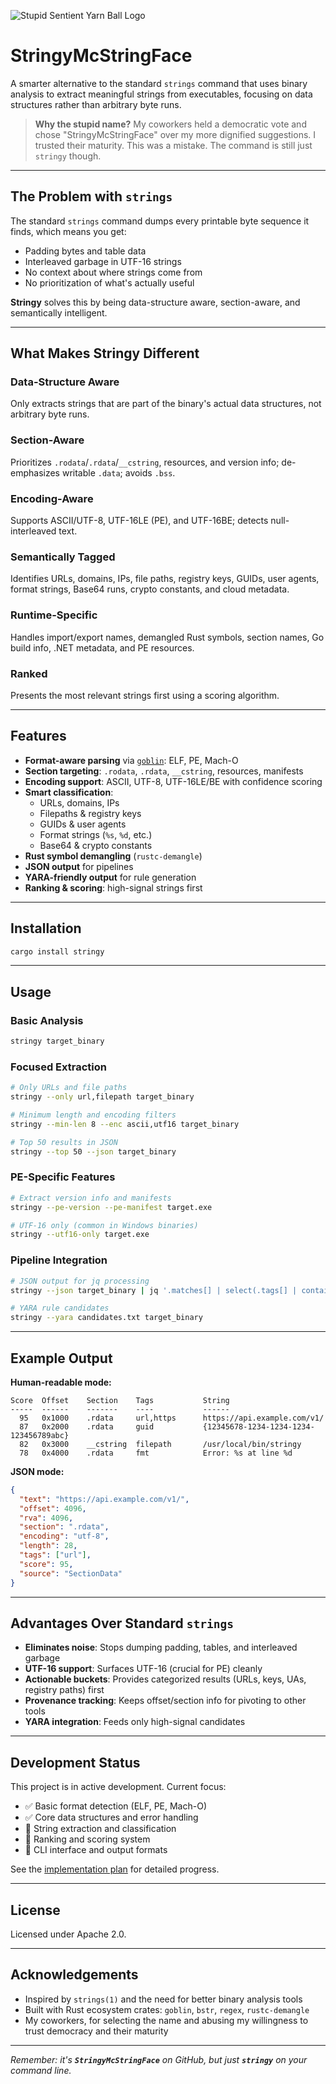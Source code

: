 ![Stupid Sentient Yarn Ball Logo](docs/logo.png)

# StringyMcStringFace

A smarter alternative to the standard `strings` command that uses binary analysis to extract meaningful strings from executables, focusing on data structures rather than arbitrary byte runs.

> **Why the stupid name?** My coworkers held a democratic vote and chose "StringyMcStringFace" over my more dignified suggestions. I trusted their maturity. This was a mistake. The command is still just `stringy` though.

---

## The Problem with `strings`

The standard `strings` command dumps every printable byte sequence it finds, which means you get:

- Padding bytes and table data
- Interleaved garbage in UTF-16 strings
- No context about where strings come from
- No prioritization of what's actually useful

**Stringy** solves this by being data-structure aware, section-aware, and semantically intelligent.

---

## What Makes Stringy Different

### **Data-Structure Aware**

Only extracts strings that are part of the binary's actual data structures, not arbitrary byte runs.

### **Section-Aware**

Prioritizes `.rodata`/`.rdata`/`__cstring`, resources, and version info; de-emphasizes writable `.data`; avoids `.bss`.

### **Encoding-Aware**

Supports ASCII/UTF-8, UTF-16LE (PE), and UTF-16BE; detects null-interleaved text.

### **Semantically Tagged**

Identifies URLs, domains, IPs, file paths, registry keys, GUIDs, user agents, format strings, Base64 runs, crypto constants, and cloud metadata.

### **Runtime-Specific**

Handles import/export names, demangled Rust symbols, section names, Go build info, .NET metadata, and PE resources.

### **Ranked**

Presents the most relevant strings first using a scoring algorithm.

---

## Features

- **Format-aware parsing** via [`goblin`](https://docs.rs/goblin): ELF, PE, Mach-O
- **Section targeting**: `.rodata`, `.rdata`, `__cstring`, resources, manifests
- **Encoding support**: ASCII, UTF-8, UTF-16LE/BE with confidence scoring
- **Smart classification**:
  - URLs, domains, IPs
  - Filepaths & registry keys
  - GUIDs & user agents
  - Format strings (`%s`, `%d`, etc.)
  - Base64 & crypto constants
- **Rust symbol demangling** (`rustc-demangle`)
- **JSON output** for pipelines
- **YARA-friendly output** for rule generation
- **Ranking & scoring**: high-signal strings first

---

## Installation

```bash
cargo install stringy
```

---

## Usage

### Basic Analysis

```bash
stringy target_binary
```

### Focused Extraction

```bash
# Only URLs and file paths
stringy --only url,filepath target_binary

# Minimum length and encoding filters
stringy --min-len 8 --enc ascii,utf16 target_binary

# Top 50 results in JSON
stringy --top 50 --json target_binary
```

### PE-Specific Features

```bash
# Extract version info and manifests
stringy --pe-version --pe-manifest target.exe

# UTF-16 only (common in Windows binaries)
stringy --utf16-only target.exe
```

### Pipeline Integration

```bash
# JSON output for jq processing
stringy --json target_binary | jq '.matches[] | select(.tags[] | contains("url"))'

# YARA rule candidates
stringy --yara candidates.txt target_binary
```

---

## Example Output

**Human-readable mode:**

```
Score  Offset    Section    Tags           String
-----  ------    -------    ----           ------
  95   0x1000    .rdata     url,https      https://api.example.com/v1/
  87   0x2000    .rdata     guid           {12345678-1234-1234-1234-123456789abc}
  82   0x3000    __cstring  filepath       /usr/local/bin/stringy
  78   0x4000    .rdata     fmt            Error: %s at line %d
```

**JSON mode:**

```json
{
  "text": "https://api.example.com/v1/",
  "offset": 4096,
  "rva": 4096,
  "section": ".rdata",
  "encoding": "utf-8",
  "length": 28,
  "tags": ["url"],
  "score": 95,
  "source": "SectionData"
}
```

---

## Advantages Over Standard `strings`

- **Eliminates noise**: Stops dumping padding, tables, and interleaved garbage
- **UTF-16 support**: Surfaces UTF-16 (crucial for PE) cleanly
- **Actionable buckets**: Provides categorized results (URLs, keys, UAs, registry paths) first
- **Provenance tracking**: Keeps offset/section info for pivoting to other tools
- **YARA integration**: Feeds only high-signal candidates

---

## Development Status

This project is in active development. Current focus:

- ✅ Basic format detection (ELF, PE, Mach-O)
- ✅ Core data structures and error handling
- 🚧 String extraction and classification
- 🚧 Ranking and scoring system
- 🚧 CLI interface and output formats

See the [implementation plan](.kiro/specs/stringy-binary-analyzer/tasks.md) for detailed progress.

---

## License

Licensed under Apache 2.0.

---

## Acknowledgements

- Inspired by `strings(1)` and the need for better binary analysis tools
- Built with Rust ecosystem crates: `goblin`, `bstr`, `regex`, `rustc-demangle`
- My coworkers, for selecting the name and abusing my willingness to trust democracy and their maturity

---

*Remember: it's **`StringyMcStringFace`** on GitHub, but just **`stringy`** on your command line.*
